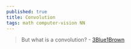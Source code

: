 ```yaml
---
published: true
title: Convolution
tags: math computer-vision NN
---
```

> But what is a convolution? - [3Blue1Brown](https://www.youtube.com/watch?v=KuXjwB4LzSA)